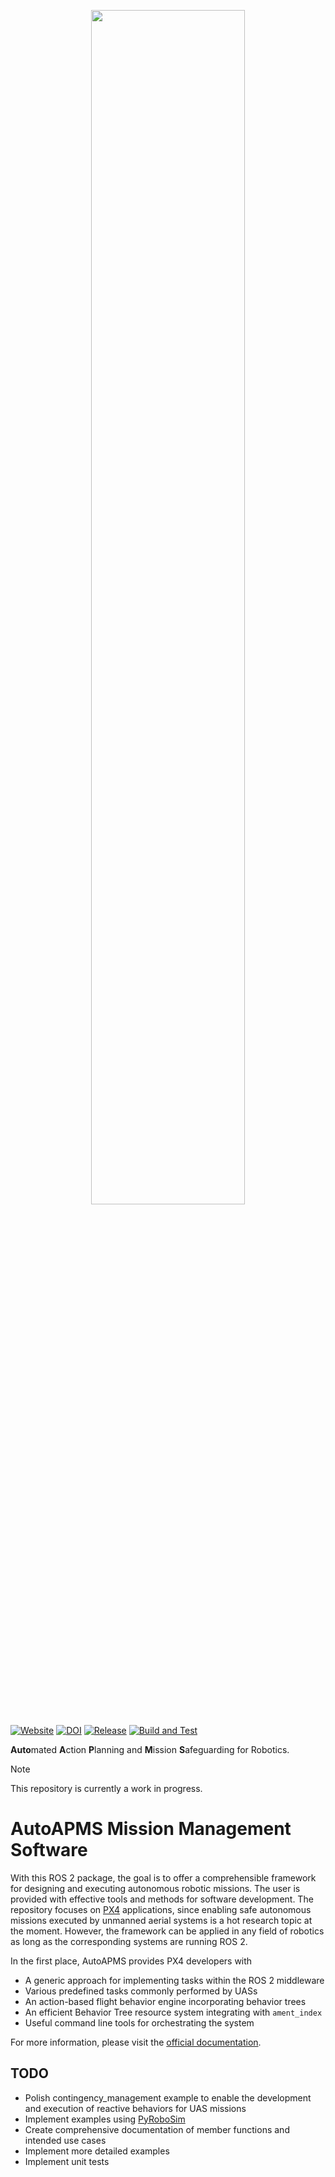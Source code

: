 <p align="center" width="100%">
    <img width="70%" src="https://robin-mueller.github.io/auto-apms-guide/logo/logo.png">
</p>

[![Website](https://img.shields.io/website?url=https%3A%2F%2Frobin-mueller.github.io%2Fauto-apms-guide&label=Website)](https://robin-mueller.github.io/auto-apms-guide/)
[![DOI](https://zenodo.org/badge/DOI/10.5220/0012951500003822.svg)](https://doi.org/10.5220/0012951500003822)
[![Release](https://img.shields.io/github/v/release/robin-mueller/auto-apms?label=Release)](https://github.com/robin-mueller/auto-apms/releases)
[![Build and Test](https://github.com/robin-mueller/auto-apms/actions/workflows/build-and-test.yaml/badge.svg)](https://github.com/robin-mueller/auto-apms/actions/workflows/build-and-test.yaml)

**Auto**mated **A**ction **P**lanning and **M**ission **S**afeguarding for Robotics.

> [!NOTE]
> This repository is currently a work in progress.

# AutoAPMS Mission Management Software

With this ROS 2 package, the goal is to offer a comprehensible framework for designing and executing autonomous robotic missions. The user is provided with effective tools and methods for software development. The repository focuses on [PX4](https://px4.io/) applications, since enabling safe autonomous missions executed by unmanned aerial systems is a hot research topic at the moment. However, the framework can be applied in any field of robotics as long as the corresponding systems are running ROS 2.

In the first place, AutoAPMS provides PX4 developers with

- A generic approach for implementing tasks within the ROS 2 middleware
- Various predefined tasks commonly performed by UASs
- An action-based flight behavior engine incorporating behavior trees
- An efficient Behavior Tree resource system integrating with `ament_index`
- Useful command line tools for orchestrating the system

For more information, please visit the [official documentation](https://robin-mueller.github.io/auto-apms-guide/intro).

## TODO

- Polish contingency_management example to enable the development and execution of reactive behaviors for UAS missions
- Implement examples using [PyRoboSim](https://github.com/sea-bass/pyrobosim)
- Create comprehensive documentation of member functions and intended use cases
- Implement more detailed examples
- Implement unit tests
